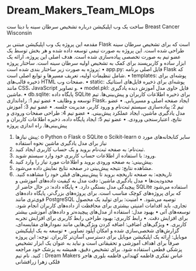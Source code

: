 # Dream_Makers_Team_MLOps
ساخت یک وب اپلیکیشن درباره تشخیص سرطان سینه با دیتا ست Breast Cancer Wisconsin

مقدمه
این پروژه یک وب اپلیکیشن مبتنی بر Flask است که برای تشخیص سرطان سینه طراحی شده است. این پروژه به صورت تیمی توسعه داده شده و هر بخش توسط یک عضو تیم به صورت تخصصی پیاده‌سازی شده است. هدف اصلی این پروژه، ارائه یک ابزار ساده و کاربرپسند برای کمک به تشخیص اولیه سرطان سینه است.
ساختار پروژه
پروژه به صورت زیر ساختار بندی شده است:
•	app.py: فایل اصلی برنامه Flask که شامل تنظیمات اولیه، تعریف مسیرها و توابع اصلی است.
•	templates: پوشه‌ای برای ذخیره قالب‌های HTML صفحات وب.
•	static: پوشه‌ای برای ذخیره فایل‌های استاتیک مانند CSS، JavaScript و تصاویر.
•	model.pkl: فایل حاوی مدل آموزش دیده یادگیری ماشین.
•	db.sqlite: پایگاه داده SQLite برای ذخیره اطلاعات کاربران و پیش‌بینی‌ها.
تیم توسعه و وظایف
•	عضو تیم 1: راه‌اندازی Flask، ایجاد صفحه اصلی و مسیریابی.
•	عضو تیم 2: پیاده‌سازی سیستم ثبت‌نام و ورود کاربر، مدیریت جلسه.
•	عضو تیم 3: آموزش مدل یادگیری ماشین، ایجاد عملکرد پیش‌بینی.
•	عضو تیم 4: طراحی صفحات ورودی و نتایج، اعتبارسنجی ورودی.
•	عضو تیم 5: ایجاد پایگاه داده، ذخیره اطلاعات کاربران و پیش‌بینی‌ها.
راه اندازی پروژه
1.	پیش نیازها:
o	Python
o	Flask
o	SQLite
o	Scikit-learn
o	سایر کتابخانه‌های مورد نیاز برای مدل یادگیری ماشین
نحوه استفاده
1.	ثبت‌نام: به صفحه ثبت‌نام بروید و یک حساب کاربری ایجاد کنید.
2.	ورود: با استفاده از اطلاعات حساب کاربری خود وارد سیستم شوید.
3.	پیش‌بینی: به صفحه ورودی بروید و اطلاعات مورد نیاز را وارد کنید.
4.	مشاهده نتایج: نتیجه پیش‌بینی در صفحه نتایج نمایش داده می‌شود.
5.	تاریخچه: به صفحه تاریخچه بروید تا پیش‌بینی‌های قبلی خود را مشاهده کنید.
محدودیت‌ها
•	مدل یادگیری ماشین: دقت مدل به کیفیت داده‌های آموزشی و پیچیدگی مدل بستگی دارد.
•	پایگاه داده: در حال حاضر از SQLite استفاده می‌شود که برای پروژه‌های کوچک مناسب است. برای پروژه‌های بزرگ‌تر، پایگاه داده‌های قوی‌تری مانند PostgreSQL توصیه می‌شود.
•	امنیت: برای تولید یک محصول تجاری، باید اقدامات امنیتی بیشتری برای محافظت از داده‌های کاربران انجام شود.
توسعه‌های آتی
•	بهبود مدل: استفاده از مدل‌های پیچیده‌تر و داده‌های آموزشی بیشتر برای افزایش دقت.
•	رابط کاربری: بهبود طراحی رابط کاربری برای افزایش تجربه کاربری.
•	ویژگی‌های اضافی: اضافه کردن ویژگی‌هایی مانند نمودارهای مقایسه‌ای، گزارش‌های شخصی‌سازی شده و امکان آپلود تصاویر.
•	توسعه به یک اپلیکیشن موبایل: ارائه یک اپلیکیشن موبایل برای دسترسی آسان‌تر کاربران.
توجه: این پروژه صرفاً برای اهداف آموزشی و تحقیقاتی است و نباید به عنوان یک ابزار تشخیص پزشکی قطعی استفاده شود. برای تشخیص دقیق، همیشه به پزشک خود مراجعه کنید.
نام تیم : Dream Makers
عباس تفکری
فاطمه کهندانی
فاطمه بلوری
هاجر فلکی
زهرا زرافشانی

